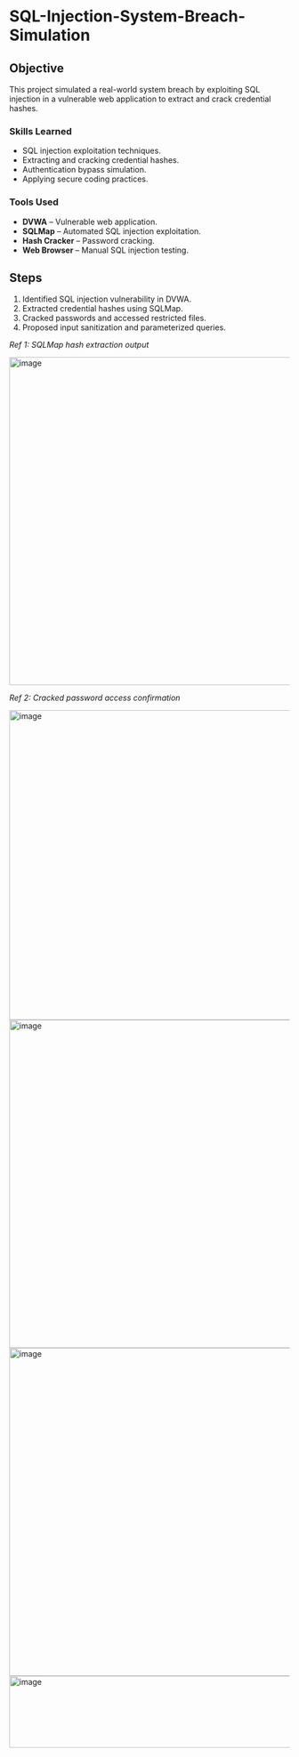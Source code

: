 # SQL-Injection-System-Breach-Simulation

## Objective  
This project simulated a real-world system breach by exploiting SQL injection in a vulnerable web application to extract and crack credential hashes.  

### Skills Learned  
- SQL injection exploitation techniques.  
- Extracting and cracking credential hashes.  
- Authentication bypass simulation.  
- Applying secure coding practices.  

### Tools Used  
- **DVWA** – Vulnerable web application.  
- **SQLMap** – Automated SQL injection exploitation.  
- **Hash Cracker** – Password cracking.  
- **Web Browser** – Manual SQL injection testing.  

## Steps  
1. Identified SQL injection vulnerability in DVWA.  
2. Extracted credential hashes using SQLMap.  
3. Cracked passwords and accessed restricted files.  
4. Proposed input sanitization and parameterized queries.  

*Ref 1: SQLMap hash extraction output*  

<img width="1050" height="590" alt="image" src="https://github.com/user-attachments/assets/a6fdd077-d3a6-4821-8e7b-faeddc1ab3c5" />

*Ref 2: Cracked password access confirmation*  

<img width="1050" height="557" alt="image" src="https://github.com/user-attachments/assets/052ebf3f-8b4a-4573-bcc7-5485e79b1e47" />
<img width="1050" height="590" alt="image" src="https://github.com/user-attachments/assets/1dddc52c-eed9-4a9c-aa66-c14d3926dd09" />
<img width="1050" height="590" alt="image" src="https://github.com/user-attachments/assets/0220350e-6bdf-4698-8984-daa6dd1a1473" />
<img width="1050" height="129" alt="image" src="https://github.com/user-attachments/assets/2773a731-aed0-4685-8d2d-240edb1f2719" />



